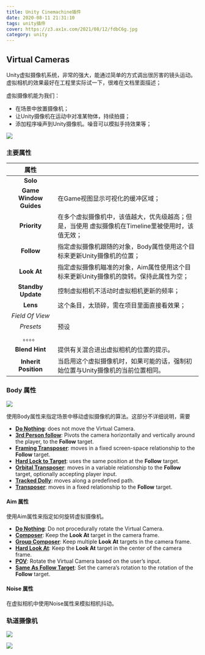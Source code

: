 ```yaml
---
title: Unity Cinemachine插件
date: 2020-08-11 21:31:10
tags: unity插件
cover: https://z3.ax1x.com/2021/08/12/fdbC6g.jpg
category: unity
---
```


## Virtual Cameras

Unity虚拟摄像机系统，非常的强大，能通过简单的方式调出很厉害的镜头运动。虚拟相机的效果最好在工程里实际试一下，很难在文档里面描述；

虚拟摄像机能为我们：

* 在场景中放置摄像机；
* 让Unity摄像机在运动中对准某物体，持续拍摄；
* 添加程序噪声到Unity摄像机。噪音可以模拟手持效果等；

![](https://docs.unity3d.com/Packages/com.unity.cinemachine@2.8/manual/images/CinemachineVCamProperties.png)

### 主要属性

|          属性          |                                                              |
| :--------------------: | ------------------------------------------------------------ |
|        **Solo**        |                                                              |
| **Game Window Guides** | 在Game视图显示可视化的缓冲区域；                             |
|      **Priority**      | 在多个虚拟摄像机中，该值越大，优先级越高；但是，当使用 虚拟摄像机在Timeline里被使用时，该值无效； |
|**Follow**|指定虚拟摄像机跟随的对象，Body属性使用这个目标来更新Unity摄像机的位置；|
|**Look At**|指定虚拟摄像机瞄准的对象，Aim属性使用这个目标来更新Unity摄像机的旋转。保持此属性为空；|
|**Standby Update**|控制虚拟相机不活动时虚拟相机更新的频率；|
|**Lens**|这个条目，太琐碎，需在项目里面直接看效果；|
|*Field Of View*||
|*Presets*|预设|
|。。。。||
|**Blend Hint**|提供有关混合进出虚拟相机的位置的提示。|
|**Inherit Position** |当启用这个虚拟摄像机时，如果可能的话，强制初始位置与Unity摄像机的当前位置相同。|

### Body 属性

![](https://docs.unity3d.com/Packages/com.unity.cinemachine@2.8/manual/images/CinemachineBody.png)

使用Body属性来指定场景中移动虚拟摄像机的算法。这部分不详细说明，需要

- [**Do Nothing**](https://docs.unity3d.com/Packages/com.unity.cinemachine@2.8/manual/CinemachineBodyDoNothing.html): does not move the Virtual Camera.
- [**3rd Person follow**](https://docs.unity3d.com/Packages/com.unity.cinemachine@2.8/manual/Cinemachine3rdPersonFollow.html): Pivots the camera horizontally and vertically around the player, to the **Follow** target.
- [**Framing Transposer**](https://docs.unity3d.com/Packages/com.unity.cinemachine@2.8/manual/CinemachineBodyFramingTransposer.html): moves in a fixed screen-space relationship to the **Follow** target.
- [**Hard Lock to Target**](https://docs.unity3d.com/Packages/com.unity.cinemachine@2.8/manual/CinemachineBodyHardLockTarget.html): uses the same position at the **Follow** target.
- [**Orbital Transposer**](https://docs.unity3d.com/Packages/com.unity.cinemachine@2.8/manual/CinemachineBodyOrbitalTransposer.html): moves in a variable relationship to the **Follow** target, optionally accepting player input.
- [**Tracked Dolly**](https://docs.unity3d.com/Packages/com.unity.cinemachine@2.8/manual/CinemachineBodyTrackedDolly.html): moves along a predefined path.
- [**Transposer**](https://docs.unity3d.com/Packages/com.unity.cinemachine@2.8/manual/CinemachineBodyTransposer.html): moves in a fixed relationship to the **Follow** target.

#### Aim 属性

使用Aim属性来指定如何旋转虚拟摄像机。

- [**Do Nothing**](https://docs.unity3d.com/Packages/com.unity.cinemachine@2.8/manual/CinemachineAimDoNothing.html): Do not procedurally rotate the Virtual Camera.
- [**Composer**](https://docs.unity3d.com/Packages/com.unity.cinemachine@2.8/manual/CinemachineAimComposer.html): Keep the **Look At** target in the camera frame.
- [**Group Composer**](https://docs.unity3d.com/Packages/com.unity.cinemachine@2.8/manual/CinemachineAimGroupComposer.html): Keep multiple **Look At** targets in the camera frame.
- [**Hard Look At**](https://docs.unity3d.com/Packages/com.unity.cinemachine@2.8/manual/CinemachineAimHardLook.html): Keep the **Look At** target in the center of the camera frame.
- [**POV**](https://docs.unity3d.com/Packages/com.unity.cinemachine@2.8/manual/CinemachineAimPOV.html): Rotate the Virtual Camera based on the user’s input.
- [**Same As Follow Target**](https://docs.unity3d.com/Packages/com.unity.cinemachine@2.8/manual/CinemachineAimSameAsFollow.html): Set the camera’s rotation to the rotation of the **Follow** target.

#### Noise 属性

在虚拟相机中使用Noise属性来模拟相机抖动。

### 轨道摄像机

![](https://docs.unity3d.com/Packages/com.unity.cinemachine@2.8/manual/images/CinemachinePathScene.png)

![](https://docs.unity3d.com/Packages/com.unity.cinemachine@2.8/manual/images/CinemachinePathInspector.png)

